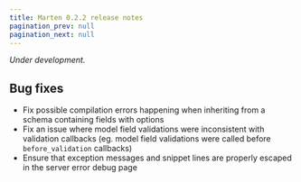 ```yaml
---
title: Marten 0.2.2 release notes
pagination_prev: null
pagination_next: null
---
```


_Under development._

## Bug fixes

* Fix possible compilation errors happening when inheriting from a schema containing fields with options
* Fix an issue where model field validations were inconsistent with validation callbacks (eg. model field validations were called before `before_validation` callbacks)
* Ensure that exception messages and snippet lines are properly escaped in the server error debug page
